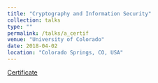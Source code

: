 ```yaml
---
title: "Cryptography and Information Security"
collection: talks
type: ""
permalink: /talks/a_certif
venue: "University of Colorado"
date: 2018-04-02
location: "Colorado Springs, CO, USA"
---
```


[Certificate](https://www.coursera.org/account/accomplishments/verify/43KBT22WGFSG)

